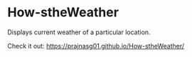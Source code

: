 # How-stheWeather

Displays current weather of a particular location.

Check it out: https://prajnasg01.github.io/How-stheWeather/

